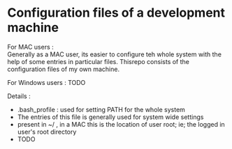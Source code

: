 Configuration files of a development machine
============================================         
For MAC users :          
  Generally as a MAC user, its easier to configure teh whole system with the help of some entries in particular files. Thisrepo consists of the configuration files of my own machine.          

For Windows users :
  TODO

Details : 
 - .bash_profile : used for setting PATH for the whole system
  - The entries of this file is generally used for system wide settings
  - present in ~/ , in a MAC this is the location of user root; ie; the logged in user's root  directory
 - TODO